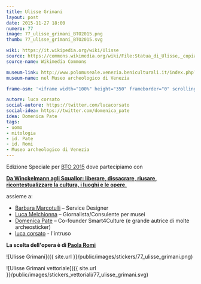 ```yaml
---
title: Ulisse Grimani
layout: post
date: 2015-11-27 18:00
numero: 77
image: 77_ulisse_grimani_BTO2015.png
thumb: 77_ulisse_grimani_BTO2015.svg

wiki: https://it.wikipedia.org/wiki/Ulisse
source: https://commons.wikimedia.org/wiki/File:Statua_di_Ulisse,_copia_di_età_romana_(II_sec._d.c.),_1.JPG
source-name: Wikimedia Commons

museum-link: http://www.polomuseale.venezia.beniculturali.it/index.php?it/6/museo-archeologico-nazionale
museum-name: nel Museo archeologico di Venezia

frame-osm: '<iframe width="100%" height="350" frameborder="0" scrolling="no" marginheight="0" marginwidth="0" src="http://www.openstreetmap.org/export/embed.html?bbox=12.313699722290039%2C45.42270261239776%2C12.364768981933594%2C45.44447591682087&amp;layer=mapnik&amp;marker=45.43357525704575%2C12.339234352111816" style="border: 1px solid black"></iframe><br/><small><a href="http://www.openstreetmap.org/?mlat=45.4336&amp;mlon=12.3392#map=15/45.4336/12.3392">Visualizza mappa ingrandita</a></small>'

autore: luca corsato
social-autore: https://twitter.com/lucacorsato
social-idea: https://twitter.com/domenica_pate
idea: Domenica Pate
tags:
- uomo
- mitologia
- id. Pate
- id. Romi
- Museo archeologico di Venezia
---
```


Edizione Speciale per [BTO 2015](http://www.buytourismonline.com) dove partecipiamo con

**[Da Winckelmann agli Squallor: liberare, dissacrare, riusare, ricontestualizzare la cultura, i luoghi e le opere.](http://www.buytourismonline.com/eventi/liberare-cultura/)** 

assieme a:

* [Barbara Marcotulli](https://twitter.com/CurlyBB) – Service Designer
* [Luca Melchionna](https://twitter.com/lmelk) – Giornalista/Consulente per musei
* [Domenica Pate](https://twitter.com/domenica_pate) – Co-founder Smart4Culture (e grande autrice di molte archeosticker)
* [luca corsato](https://twitter.com/lucacorsato) - l'intruso

**La scelta dell'opera è di [Paola Romi](https://twitter.com/opus_paulicium)**

![Ulisse Grimani]({{ site.url }}/public/images/stickers/77_ulisse_grimani.png)

![Ulisse Grimani vettoriale]({{ site.url }}/public/images/stickers_vettoriali/77_ulisse_grimani.svg)